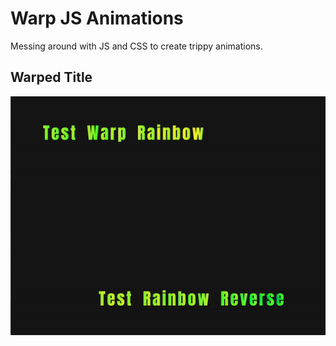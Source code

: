 # Warp JS Animations
Messing around with JS and CSS to create trippy animations. 

## Warped Title
![](demo1.gif)